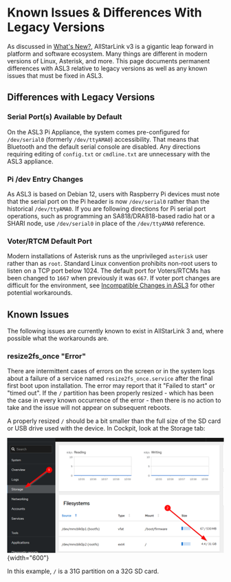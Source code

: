 # Known Issues & Differences With Legacy Versions
As discussed in [What's New?](whats-new.md), AllStarLink v3 is
a gigantic leap forward in platform and software ecosystem. 
Many things are different in modern versions of Linux, Asterisk,
and more. This page documents permanent differences with ASL3
relative to legacy versions as well as any known issues that
must be fixed in ASL3.

## Differences with Legacy Versions

### Serial Port(s) Available by Default
On the ASL3 Pi Appliance, the system comes pre-configured
for `/dev/serial0` (formerly `/dev/ttyAMA0`) accessibility.
That means that Bluetooth and the default serial console
are disabled. Any directions requiring editing of `config.txt`
or `cmdline.txt` are unnecessary with the ASL3 appliance.

### Pi /dev Entry Changes
As ASL3 is based on Debian 12, users with Raspberry Pi devices must
note that the serial port on the Pi header is now `/dev/serial0`
rather than the historical `/dev/ttyAMA0`. If you are following
directions for Pi serial port operations, such as programming an
SA818/DRA818-based radio hat or a SHARI node, use 
`/dev/serial0` in place of the `/dev/ttyAMA0` reference.

### Voter/RTCM Default Port
Modern installations of Asterisk runs as the unprivileged `asterisk` user rather than
as `root`. Standard Linux convention prohibits non-root users to listen on a TCP
port below 1024. The default port for Voters/RTCMs has been changed to `1667` when
previously it was `667`. If voter port changes are difficult
for the environment, see [Incompatible Changes in ASL3](../adv-topics/incompatibles.md)
for other potential workarounds.

## Known Issues
The following issues are currently known to exist in AllStarLink 3 and,
where possible what the workarounds are.

### resize2fs_once "Error"
There are intermittent cases of errors on the screen or in 
the system logs about a failure of a service named 
`resize2fs_once.service` after the final first boot upon
installation. The error may report that it
"Failed to start" or "timed out". If the `/` partition has
been properly resized - which has been the case in every known 
occurrence of the error - then there is no action to take
and the issue will not appear on subsequent reboots.

A properly resized `/` should be a bit smaller than the full
size of the SD card or USB drive used with the device.
In Cockpit, look at the Storage tab:

![Known issue resize2fs](img/known_issue_resize2fs.png){width="600"}

In this example, `/` is a 31G partition on a 32G SD card.